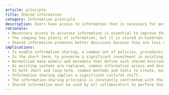 ```yaml
---
article: principle
title: Shared information
category: Information principle
description: Users have access to information that is necessary for performance of their respective tasks. Therefore, information is shared between different corporate areas and positions, depending on the security levels established for that particular set of information.
rationale: 
 - Necessary access to accurate information is essential to improve the quality and efficiency of the decision-making process of the financial institution. It is less expensive to maintain integral information in a single application and share that than to maintain duplicate information in multiple applications.
 - The company has plenty of information, but it is stored in hundreds of incompatible databases. The speed in which information is obtained, created, transferred, and absorbed is driven by the organization's capacity to effectively share these information islands throughout the company.
 - Shared information promotes better decisions because they are less dependent of less-reliable sources and information managed in the decision-making process.
implications:
 - To enable information sharing, a common set of policies, procedures, and standards must be developed and followed to regulate information management and both short-term and long-term access.
 - In the short term, to preserve a significant investment in existing systems, investments in software capable of migrating information from an existing system into a shared information environment are required.
 - Normalized data models and metadata that define such shared environments must be developed, in addition to a repository to store the metadata and make it accessible.
 - As existing systems are replaced, common information access and developer guidelines must be adopted and implemented to ensure that all information in new applications remains available in the shared environment.
 - In both short and long-term, common methods and tools to create, maintain, and access shared information must be adopted throughout the company.
 - Information sharing implies a significant cultural shift.
 - The information-sharing principle is constantly confronted with the information security principle. Information sharing must not compromise the confidentiality of information under any circumstance.
 - Shared information must be used by all collaborators to perform their respective tasks. This ensures that only the most up-to-date and accurate information is used in the decision-making process. Shared information shall become the only virtual source of corporate information.
---
```


